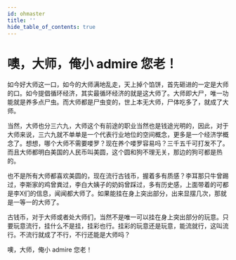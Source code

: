 ```yaml
---
id: ohmaster
title: ''
hide_table_of_contents: true
---
```


# 噢，大师，俺小 admire 您老！

如今好大师这一口，如今的大师满地乱走，天上掉个馅饼，首先砸进的一定是大师的口。如今提倡循环经济，其实最循环经济的就是这大师了。大师即大尸，唯一功能就是养多点尸虫。而大师都是尸虫变的，世上本无大师，尸体吃多了，就成了大师。

当然，大师也分三六九，大师这个有前途的职业当然也是钱途光明的，因此，对于大师来说，三六九就不单单是一个代表行业地位的空间概念，更多是一个经济学概念了。想想，哪个大师不需要喽罗？现在养个喽罗容易吗？三千五千可打发不了。而且大师都明白美国的人民币叫美圆，这个圆和狗不理无关，那边的狗可都是热的。

也不是所有大师都喜欢美圆的，现在流行古钱币，握着多有质感？李耳那只牛曾踢过，李斯家的鸡曾粪过，李白大姨子的奶妈曾踩过，多有历史感，上面带着的可都是李X们的信息，闻闻都大师了。如果能挂在身上突出部分，出来显摆几次，那就是一等一的大师了。

古钱币，对于大师或者处大师们，当然不是唯一可以挂在身上突出部分的玩意。只要玩意流行，挂什么不是挂，挂彩也行。挂彩的玩意还是玩意，能流就行，这叫流行。不流行就成了不行，不行还能是大师吗？

噢，大师，俺小 admire 您老！